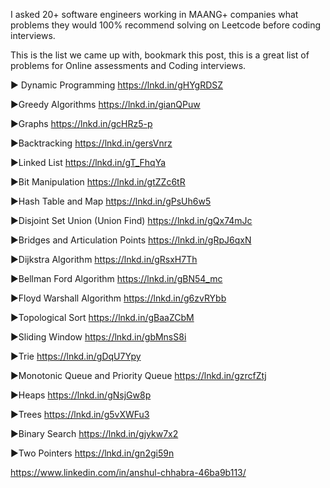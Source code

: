 I asked 20+ software engineers working in MAANG+ companies what problems they would 100% recommend solving on Leetcode before coding interviews.

This is the list we came up with, bookmark this post, this is a great list of problems for Online assessments and Coding interviews.

► Dynamic Programming
https://lnkd.in/gHYgRDSZ

►Greedy Algorithms
https://lnkd.in/gianQPuw

►Graphs
https://lnkd.in/gcHRz5-p

►Backtracking
https://lnkd.in/gersVnrz

►Linked List
https://lnkd.in/gT_FhqYa

►Bit Manipulation
https://lnkd.in/gtZZc6tR

►Hash Table and Map
https://lnkd.in/gPsUh6w5

►Disjoint Set Union (Union Find)
https://lnkd.in/gQx74mJc

►Bridges and Articulation Points
https://lnkd.in/gRpJ6qxN

►Dijkstra Algorithm
https://lnkd.in/gRsxH7Th

►Bellman Ford Algorithm
https://lnkd.in/gBN54_mc

►Floyd Warshall Algorithm
https://lnkd.in/g6zvRYbb

►Topological Sort
https://lnkd.in/gBaaZCbM

►Sliding Window
https://lnkd.in/gbMnsS8i

►Trie
https://lnkd.in/gDqU7Ypy

►Monotonic Queue and Priority Queue
https://lnkd.in/gzrcfZtj

►Heaps
https://lnkd.in/gNsjGw8p

►Trees
https://lnkd.in/g5vXWFu3

►Binary Search
https://lnkd.in/gjykw7x2

►Two Pointers
https://lnkd.in/gn2gi59n


https://www.linkedin.com/in/anshul-chhabra-46ba9b113/
